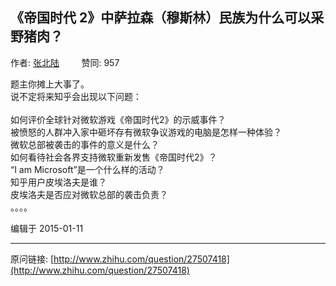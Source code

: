 ## 《帝国时代 2》中萨拉森（穆斯林）民族为什么可以采野猪肉？

作者: [张北陆](http://www.zhihu.com/people/zhang-bei-lu)&nbsp;&nbsp;&nbsp;&nbsp;&nbsp;&nbsp;&nbsp;&nbsp; 赞同: 957


题主你摊上大事了。<br>说不定将来知乎会出现以下问题：<br><br>如何评价全球针对微软游戏《帝国时代2》的示威事件？<br>被愤怒的人群冲入家中砸坏存有微软争议游戏的电脑是怎样一种体验？<br>微软总部被袭击的事件的意义是什么？<br>如何看待社会各界支持微软重新发售《帝国时代2》？<br>“I am Microsoft”是一个什么样的活动？<br>知乎用户皮埃洛夫是谁？<br>皮埃洛夫是否应对微软总部的袭击负责？<br>。。。。



编辑于 2015-01-11



---
原问链接: [http://www.zhihu.com/question/27507418](http://www.zhihu.com/question/27507418)